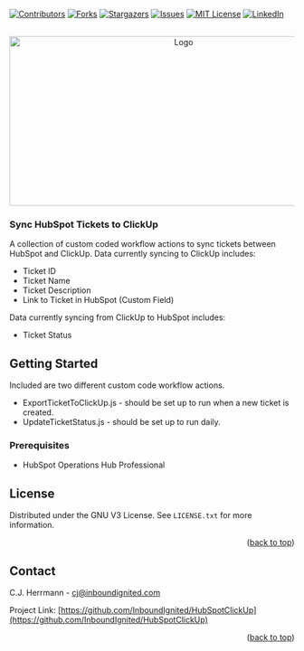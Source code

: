 <div id="top"></div>
<!--
*** Thanks for checking out the Best-README-Template. If you have a suggestion
*** that would make this better, please fork the repo and create a pull request
*** or simply open an issue with the tag "enhancement".
*** Don't forget to give the project a star!
*** Thanks again! Now go create something AMAZING! :D
-->



<!-- PROJECT SHIELDS -->
<!--
*** I'm using markdown "reference style" links for readability.
*** Reference links are enclosed in brackets [ ] instead of parentheses ( ).
*** See the bottom of this document for the declaration of the reference variables
*** for contributors-url, forks-url, etc. This is an optional, concise syntax you may use.
*** https://www.markdownguide.org/basic-syntax/#reference-style-links
-->
[![Contributors][contributors-shield]][contributors-url]
[![Forks][forks-shield]][forks-url]
[![Stargazers][stars-shield]][stars-url]
[![Issues][issues-shield]][issues-url]
[![MIT License][license-shield]][license-url]
[![LinkedIn][linkedin-shield]][linkedin-url]



<!-- PROJECT LOGO -->
<br />
<div align="center">
  <a href="https://github.com/othneildrew/Best-README-Template">
    <img src="https://media-exp1.licdn.com/dms/image/C4E1BAQGBlae67FvAzw/company-background_10000/0/1560090525816?e=2147483647&v=beta&t=CVaXemc3I5eK2abVdy1Kyq1csnKRlXPxF6EUSxaCVGs" alt="Logo" width="600" height="300">
  </a>
</div>

<div>
  <h3>Sync HubSpot Tickets to ClickUp</h3>
  <p>A collection of custom coded workflow actions to sync tickets between HubSpot and ClickUp. Data currently syncing to ClickUp includes:
    <ul>
      <li>Ticket ID</li>
      <li>Ticket Name</li>
      <li>Ticket Description</li>
      <li>Link to Ticket in HubSpot (Custom Field)</li>
    </ul>
  </p>
  <p>
  Data currently syncing from ClickUp to HubSpot includes:
  <ul>
      <li>Ticket Status</li>
  </ul>
  </p>
</div>

<!-- GETTING STARTED -->
## Getting Started

Included are two different custom code workflow actions. 
* ExportTicketToClickUp.js - should be set up to run when a new ticket is created. 
* UpdateTicketStatus.js - should be set up to run daily.

### Prerequisites

* HubSpot Operations Hub Professional


<!-- LICENSE -->
## License

Distributed under the GNU V3 License. See `LICENSE.txt` for more information.

<p align="right">(<a href="#top">back to top</a>)</p>

<!-- CONTACT -->
## Contact

C.J. Herrmann - cj@inboundignited.com

Project Link: [https://github.com/InboundIgnited/HubSpotClickUp](https://github.com/InboundIgnited/HubSpotClickUp)

<p align="right">(<a href="#top">back to top</a>)</p>

<!-- MARKDOWN LINKS & IMAGES -->
<!-- https://www.markdownguide.org/basic-syntax/#reference-style-links -->
[contributors-shield]: https://img.shields.io/github/contributors/InboundIgnited/HubSpotClickUp?style=for-the-badge
[contributors-url]: https://github.com/InboundIgnited/HubSpotClickUp/graphs/contributors
[forks-shield]: https://img.shields.io/github/forks/InboundIgnited/HubSpotClickUp?style=for-the-badge
[forks-url]: https://github.com/InboundIgnited/HubSpotClickUp/network/members
[stars-shield]: https://img.shields.io/github/stars/InboundIgnited/HubSpotClickUp?style=for-the-badge
[stars-url]: https://github.com/InboundIgnited/HubSpotClickUp/stargazers
[issues-shield]: https://img.shields.io/github/issues/InboundIgnited/HubSpotClickUp?style=for-the-badge
[issues-url]: https://github.com/InboundIgnited/HubSpotClickUp/issues
[license-shield]: https://img.shields.io/github/license/InboundIgnited/HubSpotClickUp?style=for-the-badge
[license-url]: https://github.com/InboundIgnited/HubSpotClickUp/blob/master/LICENSE.txt
[linkedin-shield]: https://img.shields.io/badge/-LinkedIn-black.svg?style=for-the-badge&logo=linkedin&colorB=555
[linkedin-url]: https://linkedin.com/company/inboundignited/
[product-screenshot]: images/screenshot.png
